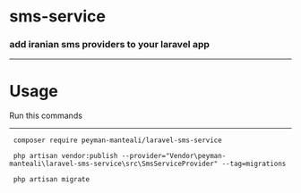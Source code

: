 # sms-service
### add iranian sms providers to your laravel app
****
# Usage
Run this commands
***
```
 composer require peyman-manteali/laravel-sms-service
```

```
 php artisan vendor:publish --provider="Vendor\peyman-manteali\laravel-sms-service\src\SmsServiceProvider" --tag=migrations
```

```
 php artisan migrate
```
